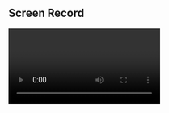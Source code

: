 ## Screen Record
<video scr="https://github.com/zhenwei12138/Store/blob/main/%E5%BD%95%E5%B1%8F2024-01-15%20%E4%B8%8B%E5%8D%884.05.01.mov)https://github.com/zhenwei12138/Store/blob/main/%E5%BD%95%E5%B1%8F2024-01-15%20%E4%B8%8B%E5%8D%884.05.01.mov" />
